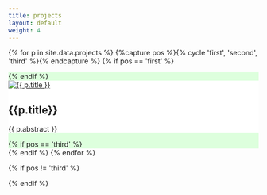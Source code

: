 ```yaml
---
title: projects
layout: default
weight: 4
---
```

<section class="projects">

{% for p in site.data.projects %}
{%capture pos %}{% cycle 'first', 'second', 'third' %}{% endcapture %}
{% if pos == 'first' %}
<div class="grid" style="background-color:#ddffdd;">
{% endif %}
<div class="unit one-third" style="background-color:#ffffff;">
<a href="{{ p.link }}"><img src='img/{{ p.picture }}' onmouseover="this.src='img/{{ p.picture_change }}'" onmouseout="this.src='img/{{ p.picture }}'" alt="{{ p.title }}" /></a><h2>{{p.title}}</h2><p>{{ p.abstract }}</p>
</div>
{% if pos == 'third' %}
</div> <!-- grid -->
{% endif %}
{% endfor %}

{% if pos != 'third' %}
</div> <!-- grid -->
{% endif %}

</section>
